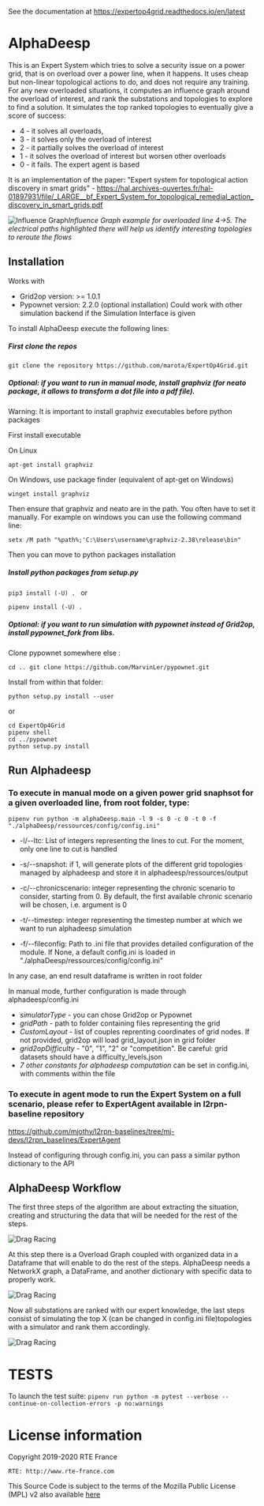 See the documentation at https://expertop4grid.readthedocs.io/en/latest

# AlphaDeesp
This is an Expert System which tries to solve a security issue on a power grid, that is on overload over a power line, when it happens. It uses cheap but non-linear topological actions to do, and does not require any training.
For any new overloaded situations, it computes an influence graph around the overload of interest, and rank the substations and topologies to explore to find a solution.
It simulates the top ranked topologies to eventually give a score of success:
* 4 - it solves all overloads,
* 3 - it solves only the overload of interest
* 2 - it partially solves the overload of interest
* 1 - it solves the overload of interest but worsen other overloads
* 0 - it fails. The expert agent is based

It is an implementation of the paper: "Expert system for topological action discovery in smart grids" - https://hal.archives-ouvertes.fr/hal-01897931/file/_LARGE__bf_Expert_System_for_topological_remedial_action_discovery_in_smart_grids.pdf

![Influence Graph](./alphaDeesp/ressources/g_over_grid2op_ltc9.PNG)*Influence Graph example for overloaded line 4->5. The electrical paths highlighted there will help us identify interesting topologies to reroute the flows*





## Installation
Works with 
* Grid2op version: >= 1.0.1
* Pypownet version: 2.2.0 (optional installation)
Could work with other simulation backend if the Simulation Interface is given

To install AlphaDeesp execute the following lines: 
##### First clone the repos
`git clone the repository https://github.com/marota/ExpertOp4Grid.git
`

##### Optional: if you want to run in manual mode, install graphviz (for neato package, it allows to transform a dot file into a pdf file). 

Warning: It is important to install graphviz executables before python packages

First install executable

On Linux

`apt-get install graphviz
`

On Windows, use package finder (equivalent of apt-get on Windows)

`winget install graphviz
`

Then ensure that graphviz and neato are in the path. You often have to set it manually. For example on windows you can use the following command line:

`setx /M path "%path%;'C:\Users\username\graphviz-2.38\release\bin"
`

Then you can move to python packages installation


##### Install python packages from setup.py

`pip3 install (-U) .
`
or

`pipenv install (-U) .
`
##### Optional: if you want to run simulation with pypownet instead of Grid2op, install pypownet_fork from libs.

Clone pypownet somewhere else :

`cd ..
git clone https://github.com/MarvinLer/pypownet.git`

Install from within that folder: 

`python setup.py install --user
`

or 

```
cd ExpertOp4Grid
pipenv shell
cd ../pypownet
python setup.py install
```


## Run Alphadeesp

### To execute in **manual mode** on a given power grid snaphsot for a given overloaded line, from root folder, type:
`pipenv run python -m alphaDeesp.main -l 9 -s 0 -c 0 -t 0 -f "./alphaDeesp/ressources/config/config.ini"
`

* -l/--ltc: List of integers representing the lines to cut. For the moment, only one line to cut is handled

* -s/--snapshot: if 1, will generate plots of the different grid topologies managed by alphadeesp and store it in alphadeesp/ressources/output 

* -c/--chronicscenario: integer representing the chronic scenario to consider, starting from 0. By default, the first available chronic scenario will be chosen, i.e. argument is 0

* -t/--timestep: integer representing the timestep number at which we want to run alphadeesp simulation

* -f/--fileconfig: Path to .ini file that provides detailed configuration of the module. If None, a default config.ini is loaded in "./alphaDeesp/ressources/config/config.ini"

In any case, an end result dataframe is written in root folder

In manual mode, further configuration is made through alphadeesp/config.ini

* *simulatorType* - you can chose Grid2op or Pypownet
* *gridPath* - path to folder containing files representing the grid
* *CustomLayout* - list of couples reprenting coordinates of grid nodes. If not provided, grid2op will load grid_layout.json in grid folder
* *grid2opDifficulty* - "0", "1", "2" or "competition". Be careful: grid datasets should have a difficulty_levels.json
* *7 other constants for alphadeesp computation* can be set in config.ini, with comments within the file 

### To execute in **agent mode** to run the Expert System on a full scenario, please refer to ExpertAgent available in l2rpn-baseline repository

https://github.com/mjothy/l2rpn-baselines/tree/mj-devs/l2rpn_baselines/ExpertAgent

Instead of configuring through config.ini, you can pass a similar python dictionary to the API
 

## AlphaDeesp Workflow
The first three steps of the algorithm are about extracting the situation, creating and 
structuring the data that will be needed for the rest of the steps.

![Drag Racing](./alphaDeesp/ressources/first_line_algorithm_es_.png)

At this step there is a Overload Graph coupled with organized data in a Dataframe that will enable to do the rest of the steps.
AlphaDeesp needs a NetworkX graph, a DataFrame, and another dictionary with specific data to properly work.

![Drag Racing](./alphaDeesp/ressources/second_line_algorithm_es_.png)

Now all substations are ranked with our expert knowledge, the last steps consist of simulating the top X 
(can be changed in config.ini file)topologies with a simulator and rank them accordingly. 

![Drag Racing](./alphaDeesp/ressources/third_line_algorithm_es_.png)

# TESTS
To launch the test suite: 
`pipenv run python -m pytest --verbose --continue-on-collection-errors -p no:warnings
`

# License information
Copyright 2019-2020 RTE France

    RTE: http://www.rte-france.com

This Source Code is subject to the terms of the Mozilla Public License (MPL) v2 also available 
[here](https://www.mozilla.org/en-US/MPL/2.0/)

